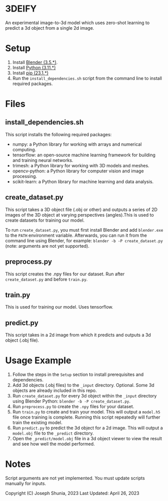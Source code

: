 # 3DEIFY
An experimental image-to-3d model which uses zero-shot learning to predict a 3d object from a single 2d image.

# Setup
1. Install [Blender (3.5.*)](https://www.blender.org/download/).
2. Install [Python (3.11.*)](https://www.python.org/downloads/)
3. Install [pip (23.1.*)](https://pypi.org/project/pip/)
4. Run the `install_dependencies.sh` script from the command line to install required packages.

# Files

## install_dependencies.sh
This script installs the following required packages:

* numpy: a Python library for working with arrays and numerical computing.
* tensorflow: an open-source machine learning framework for building and training neural networks.
* trimesh: a Python library for working with 3D models and meshes.
* opencv-python: a Python library for computer vision and image processing.
* scikit-learn: a Python library for machine learning and data analysis.

## create_dataset.py
This script takes a 3D object file (.obj or other) and outputs a series of 2D images of the 3D object at varying perspectives (angles).This is used to create datasets for training our model.

To run `create_dataset.py`, you must first install Blender and add `blender.exe` to the `PATH` environment variable. Afterwards, you can run it from the command line using Blender, for example: `blender -b -P create_dataset.py` (note: arguments are not yet supported).

## preprocess.py
This script creates the .npy files for our dataset. Run after `create_dataset.py` and before `train.py`.

## train.py
This is used for training our model. Uses tensorflow.

## predict.py
This script takes in a 2d image from which it predicts and outputs a 3d object (.obj file).

# Usage Example
1. Follow the steps in the `Setup` section to install prerequisites and dependencies.
2. Add 3d objects (.obj files) to the `_input` directory. Optional. Some 3d objects are already included in this repo.
3. Run `create_dataset.py` for every 3d object within the `_input` directory using Blender Python: `blender -b -P create_dataset.py`.
4. Run `preprocess.py` to create the `.npy` files for your dataset.
5. Run `train.py` to create and train your model. This will output a `model.h5` file once training is complete. Running this script repeatedly will further train the existing model.
6. Run `predict.py` to predict the 3d object for a 2d image. This will output a `model.obj` file to the `_predict` directory.
7. Open the `_predict/model.obj` file in a 3d object viewer to view the result and see how well the model performed.

# Notes
Script arguments are not yet implemented. You must update scripts manually for inputs.

Copyright (C) Joseph Shunia, 2023
Last Updated: April 26, 2023